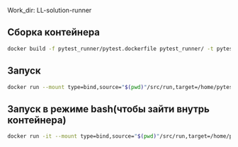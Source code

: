 Work_dir: LL-solution-runner

## Сборка контейнера

```bash
docker build -f pytest_runner/pytest.dockerfile pytest_runner/ -t pytest_runner:latest
```

## Запуск

```bash
docker run --mount type=bind,source="$(pwd)"/src/run,target=/home/pytests_runner/data/run --mount type=bind,source="$(pwd)"/pytest_runner/data/test,target=/home/pytests_runner/data/test -e TEST_NUM='100' -e TASK_ID='1' pytest_runner:latest
```

## Запуск в режиме bash(чтобы зайти внутрь контейнера)

```bash
docker run -it --mount type=bind,source="$(pwd)"/src/run,target=/home/pytests_runner/data/run --mount type=bind,source="$(pwd)"/pytest_runner/data/test,target=/home/pytests_runner/data/test -e TEST_NUM='100' -e TASK_ID='1' pytest_runner:latest bash
```